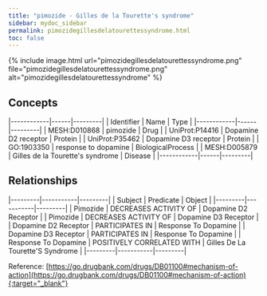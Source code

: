 ```yaml
---
title: "pimozide - Gilles de la Tourette's syndrome"
sidebar: mydoc_sidebar
permalink: pimozidegillesdelatourettessyndrome.html
toc: false 
---
```


{% include image.html url="pimozidegillesdelatourettessyndrome.png" file="pimozidegillesdelatourettessyndrome.png" alt="pimozidegillesdelatourettessyndrome" %}

## Concepts

|------------|------|---------|
| Identifier | Name | Type    |
|------------|------|---------|
| MESH:D010868 | pimozide | Drug |
| UniProt:P14416 | Dopamine D2 receptor | Protein |
| UniProt:P35462 | Dopamine D3 receptor | Protein |
| GO:1903350 | response to dopamine | BiologicalProcess |
| MESH:D005879 | Gilles de la Tourette's syndrome | Disease |
|------------|------|---------|

## Relationships

|---------|-----------|---------|
| Subject | Predicate | Object  |
|---------|-----------|---------|
| Pimozide | DECREASES ACTIVITY OF | Dopamine D2 Receptor |
| Pimozide | DECREASES ACTIVITY OF | Dopamine D3 Receptor |
| Dopamine D2 Receptor | PARTICIPATES IN | Response To Dopamine |
| Dopamine D3 Receptor | PARTICIPATES IN | Response To Dopamine |
| Response To Dopamine | POSITIVELY CORRELATED WITH | Gilles De La Tourette'S Syndrome |
|---------|-----------|---------|

Reference: [https://go.drugbank.com/drugs/DB01100#mechanism-of-action](https://go.drugbank.com/drugs/DB01100#mechanism-of-action){:target="_blank"}